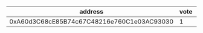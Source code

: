 address|vote|timestamp|signature
---|---|---|---
0xA60d3C68cE85B74c67C48216e760C1e03AC93030|1|1617109151|0xb42c44715572aefe9c50acbdfef8eb11008da171074499fcf5bce94c9065df2860dcecc656c88cdee7a5e40e790593d5318d28cfe85f19781b02c8a9d35238da1b